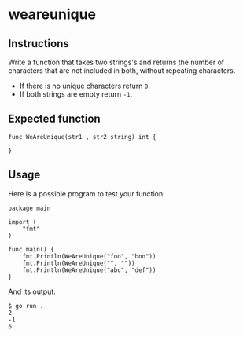 # weareunique
## Instructions

Write a function that takes two strings's and returns the number of characters that are not included in both, without repeating characters.

   - If there is no unique characters return `0`.
   - If both strings are empty return `-1`.

## Expected function

```
func WeAreUnique(str1 , str2 string) int {

}
```

## Usage

Here is a possible program to test your function:

```
package main

import (
	"fmt"
)

func main() {
	fmt.Println(WeAreUnique("foo", "boo"))
	fmt.Println(WeAreUnique("", ""))
	fmt.Println(WeAreUnique("abc", "def"))
}
```

And its output:

```
$ go run .
2
-1
6
```